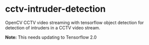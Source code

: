 # cctv-intruder-detection

OpenCV CCTV video streaming with tensorflow object detection for detection of intruders in a CCTV video stream.

**Note:** This needs updating to Tensorflow 2.0
